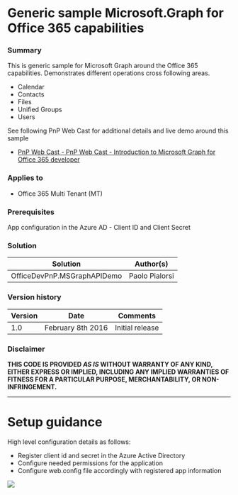 # Generic sample Microsoft.Graph for Office 365 capabilities #

### Summary ###
This is generic sample for Microsoft Graph around the Office 365 capabilities. Demonstrates different operations cross following areas.
- Calendar
- Contacts
- Files
- Unified Groups
- Users

See following PnP Web Cast for additional details and live demo around this sample
- [PnP Web Cast - PnP Web Cast - Introduction to Microsoft Graph for Office 365 developer](https://channel9.msdn.com/blogs/OfficeDevPnP/PnP-Web-Cast-Introduction-to-Microsoft-Graph-for-Office-365-developer)

### Applies to ###
-  Office 365 Multi Tenant (MT)

### Prerequisites ###
App configuration in the Azure AD - Client ID and Client Secret

### Solution ###
Solution | Author(s)
---------|----------
OfficeDevPnP.MSGraphAPIDemo | Paolo Pialorsi

### Version history ###
Version  | Date | Comments
---------| -----| --------
1.0  | February 8th 2016 | Initial release

### Disclaimer ###
**THIS CODE IS PROVIDED *AS IS* WITHOUT WARRANTY OF ANY KIND, EITHER EXPRESS OR IMPLIED, INCLUDING ANY IMPLIED WARRANTIES OF FITNESS FOR A PARTICULAR PURPOSE, MERCHANTABILITY, OR NON-INFRINGEMENT.**


----------

# Setup guidance #
High level configuration details as follows:

- Register client id and secret in the Azure Active Directory
- Configure needed permissions for the application
- Configure web.config file accordingly with registered app information 

![](http://i.imgur.com/POSJqD7.png)